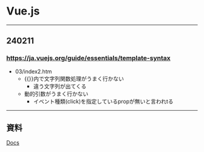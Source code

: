 # Vue.js

--------------------------------------------------------------------------------
## 240211

### https://ja.vuejs.org/guide/essentials/template-syntax

- 03/index2.htm
    - {{}}内で文字列関数処理がうまく行かない
        - 違う文字列が出てくる
    - 動的引数がうまく行かない
        - イベント種類(click)を指定しているpropが無いと言われtる

--------------------------------------------------------------------------------
## 資料

[Docs](https://ja.vuejs.org/guide/introduction)



